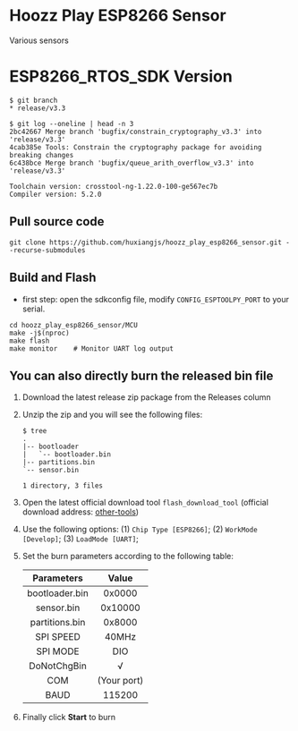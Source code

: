 # Hoozz Play ESP8266 Sensor
Various sensors

# ESP8266_RTOS_SDK Version
```shell
$ git branch
* release/v3.3

$ git log --oneline | head -n 3
2bc42667 Merge branch 'bugfix/constrain_cryptography_v3.3' into 'release/v3.3'
4cab385e Tools: Constrain the cryptography package for avoiding breaking changes
6c438bce Merge branch 'bugfix/queue_arith_overflow_v3.3' into 'release/v3.3'

Toolchain version: crosstool-ng-1.22.0-100-ge567ec7b
Compiler version: 5.2.0
```

## Pull source code
```shell
git clone https://github.com/huxiangjs/hoozz_play_esp8266_sensor.git --recurse-submodules
```

## Build and Flash

* first step: open the sdkconfig file, modify `CONFIG_ESPTOOLPY_PORT` to your serial.

```shell
cd hoozz_play_esp8266_sensor/MCU
make -j$(nproc)
make flash
make monitor    # Monitor UART log output
```

## You can also directly burn the released bin file

1. Download the latest release zip package from the Releases column
2. Unzip the zip and you will see the following files:
   ```
   $ tree
   .
   |-- bootloader
   |   `-- bootloader.bin
   |-- partitions.bin
   `-- sensor.bin

   1 directory, 3 files
   ```
3. Open the latest official download tool `flash_download_tool` (official download address: [other-tools](https://www.espressif.com/en/support/download/other-tools))
4. Use the following options: (1) `Chip Type [ESP8266]`; (2) `WorkMode [Develop]`; (3) `LoadMode [UART]`;
5. Set the burn parameters according to the following table:

   |    Parameters  |     Value   |
   | :------------: | :---------: |
   | bootloader.bin | 0x0000      |
   | sensor.bin     | 0x10000     |
   | partitions.bin | 0x8000      |
   | SPI SPEED      | 40MHz       |
   | SPI MODE       | DIO         |
   | DoNotChgBin    | √           |
   | COM            | (Your port) |
   | BAUD           | 115200      |

6. Finally click **Start** to burn

